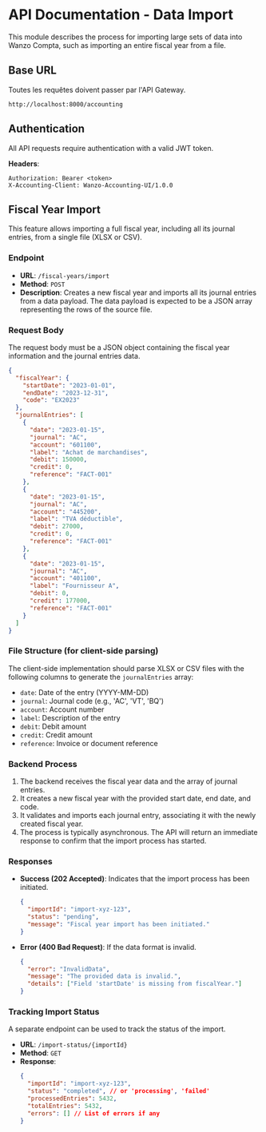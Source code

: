 # API Documentation - Data Import

This module describes the process for importing large sets of data into Wanzo Compta, such as importing an entire fiscal year from a file.

## Base URL

Toutes les requêtes doivent passer par l'API Gateway.

```
http://localhost:8000/accounting
```

## Authentication

All API requests require authentication with a valid JWT token.

**Headers**:
```
Authorization: Bearer <token>
X-Accounting-Client: Wanzo-Accounting-UI/1.0.0
```

## Fiscal Year Import

This feature allows importing a full fiscal year, including all its journal entries, from a single file (XLSX or CSV).

### Endpoint

- **URL**: `/fiscal-years/import`
- **Method**: `POST`
- **Description**: Creates a new fiscal year and imports all its journal entries from a data payload. The data payload is expected to be a JSON array representing the rows of the source file.

### Request Body

The request body must be a JSON object containing the fiscal year information and the journal entries data.

```json
{
  "fiscalYear": {
    "startDate": "2023-01-01",
    "endDate": "2023-12-31",
    "code": "EX2023"
  },
  "journalEntries": [
    {
      "date": "2023-01-15",
      "journal": "AC",
      "account": "601100",
      "label": "Achat de marchandises",
      "debit": 150000,
      "credit": 0,
      "reference": "FACT-001"
    },
    {
      "date": "2023-01-15",
      "journal": "AC",
      "account": "445200",
      "label": "TVA déductible",
      "debit": 27000,
      "credit": 0,
      "reference": "FACT-001"
    },
    {
      "date": "2023-01-15",
      "journal": "AC",
      "account": "401100",
      "label": "Fournisseur A",
      "debit": 0,
      "credit": 177000,
      "reference": "FACT-001"
    }
  ]
}
```

### File Structure (for client-side parsing)

The client-side implementation should parse XLSX or CSV files with the following columns to generate the `journalEntries` array:

- `date`: Date of the entry (YYYY-MM-DD)
- `journal`: Journal code (e.g., 'AC', 'VT', 'BQ')
- `account`: Account number
- `label`: Description of the entry
- `debit`: Debit amount
- `credit`: Credit amount
- `reference`: Invoice or document reference

### Backend Process

1.  The backend receives the fiscal year data and the array of journal entries.
2.  It creates a new fiscal year with the provided start date, end date, and code.
3.  It validates and imports each journal entry, associating it with the newly created fiscal year.
4.  The process is typically asynchronous. The API will return an immediate response to confirm that the import process has started.

### Responses

- **Success (202 Accepted)**: Indicates that the import process has been initiated.
  ```json
  {
    "importId": "import-xyz-123",
    "status": "pending",
    "message": "Fiscal year import has been initiated."
  }
  ```
- **Error (400 Bad Request)**: If the data format is invalid.
  ```json
  {
    "error": "InvalidData",
    "message": "The provided data is invalid.",
    "details": ["Field 'startDate' is missing from fiscalYear."]
  }
  ```

### Tracking Import Status

A separate endpoint can be used to track the status of the import.

- **URL**: `/import-status/{importId}`
- **Method**: `GET`
- **Response**:
  ```json
  {
    "importId": "import-xyz-123",
    "status": "completed", // or 'processing', 'failed'
    "processedEntries": 5432,
    "totalEntries": 5432,
    "errors": [] // List of errors if any
  }
  ```
